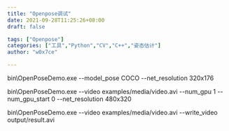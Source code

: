 ```yaml
---
title: "Openpose调试"
date: 2021-09-28T11:25:26+08:00
draft: false

tags: ["Openpose"]
categories: ["工具","Python","CV","C++","姿态估计"]
author: "w0x7ce"

---
```


bin\OpenPoseDemo.exe --model_pose COCO --net_resolution 320x176

bin\OpenPoseDemo.exe --video examples/media/video.avi --num_gpu 1 --num_gpu_start 0  --net_resolution 480x320

bin\OpenPoseDemo.exe --video examples/media/video.avi --write_video output/result.avi